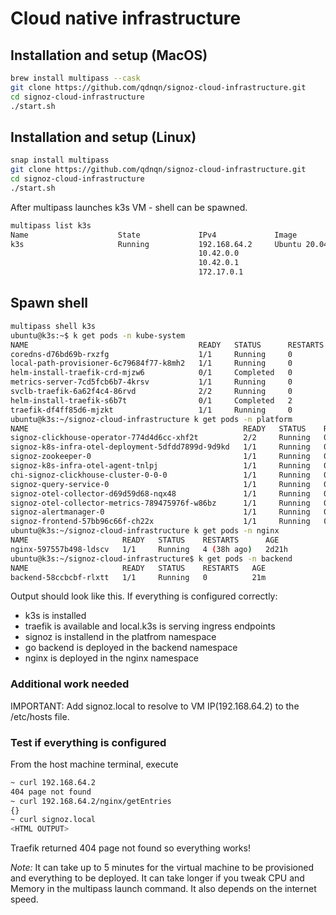 # Cloud native infrastructure

## Installation and setup (MacOS)

```bash
brew install multipass --cask
git clone https://github.com/qdnqn/signoz-cloud-infrastructure.git 
cd signoz-cloud-infrastructure
./start.sh
```

## Installation and setup (Linux)
```bash
snap install multipass
git clone https://github.com/qdnqn/signoz-cloud-infrastructure.git 
cd signoz-cloud-infrastructure
./start.sh
```

After multipass launches k3s VM - shell can be spawned. 

```bash
multipass list k3s
Name                    State             IPv4             Image
k3s                     Running           192.168.64.2     Ubuntu 20.04 LTS
                                          10.42.0.0
                                          10.42.0.1
                                          172.17.0.1
```

## Spawn shell
```bash
multipass shell k3s
ubuntu@k3s:~$ k get pods -n kube-system
NAME                                      READY   STATUS      RESTARTS   AGE
coredns-d76bd69b-rxzfg                    1/1     Running     0          6h7m
local-path-provisioner-6c79684f77-k8mh2   1/1     Running     0          6h7m
helm-install-traefik-crd-mjzw6            0/1     Completed   0          6h7m
metrics-server-7cd5fcb6b7-4krsv           1/1     Running     0          6h7m
svclb-traefik-6a62f4c4-86rvd              2/2     Running     0          6h5m
helm-install-traefik-s6b7t                0/1     Completed   2          6h7m
traefik-df4ff85d6-mjzkt                   1/1     Running     0          6h5m
ubuntu@k3s:~/signoz-cloud-infrastructure k get pods -n platform
NAME                                                READY   STATUS    RESTARTS   AGE
signoz-clickhouse-operator-774d4d6cc-xhf2t          2/2     Running   0          38h
signoz-k8s-infra-otel-deployment-5dfdd7899d-9d9kd   1/1     Running   0          38h
signoz-zookeeper-0                                  1/1     Running   0          38h
signoz-k8s-infra-otel-agent-tnlpj                   1/1     Running   0          38h
chi-signoz-clickhouse-cluster-0-0-0                 1/1     Running   0          38h
signoz-query-service-0                              1/1     Running   0          38h
signoz-otel-collector-d69d59d68-nqx48               1/1     Running   0          38h
signoz-otel-collector-metrics-789475976f-w86bz      1/1     Running   0          38h
signoz-alertmanager-0                               1/1     Running   0          38h
signoz-frontend-57bb96c66f-ch22x                    1/1     Running   0          38h
ubuntu@k3s:~/signoz-cloud-infrastructure k get pods -n nginx
NAME                     READY   STATUS    RESTARTS      AGE
nginx-597557b498-ldscv   1/1     Running   4 (38h ago)   2d21h
ubuntu@k3s:~/signoz-cloud-infrastructure$ k get pods -n backend
NAME                     READY   STATUS    RESTARTS   AGE
backend-58ccbcbf-rlxtt   1/1     Running   0          21m
```
Output should look like this. If everything is configured correctly:
- k3s is installed
- traefik is available and local.k3s is serving ingress endpoints
- signoz is installend in the platfrom namespace
- go backend is deployed in the backend namespace
- nginx is deployed in the nginx namespace


### Additional work needed
IMPORTANT: Add signoz.local to resolve to VM IP(192.168.64.2) to the /etc/hosts file.

### Test if everything is configured
From the host machine terminal, execute
```bash
~ curl 192.168.64.2
404 page not found
~ curl 192.168.64.2/nginx/getEntries
{}
~ curl signoz.local
<HTML OUTPUT>
```

Traefik returned 404 page not found so everything works!

*Note:* It can take up to 5 minutes for the virtual machine to be provisioned and everything to be deployed.
It can take longer if you tweak CPU and Memory in the multipass launch command. It also depends on the internet speed.